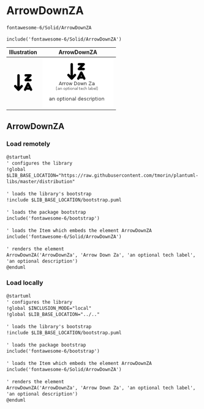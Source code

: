 # ArrowDownZA


```text
fontawesome-6/Solid/ArrowDownZA
```

```text
include('fontawesome-6/Solid/ArrowDownZA')
```



| Illustration | ArrowDownZA |
| :---: | :---: |
| ![illustration for Illustration](../../fontawesome-6/Solid/ArrowDownZA.png) | ![illustration for ArrowDownZA](../../fontawesome-6/Solid/ArrowDownZA.Local.png) |




## ArrowDownZA

### Load remotely
```plantuml
@startuml
' configures the library
!global $LIB_BASE_LOCATION="https://raw.githubusercontent.com/tmorin/plantuml-libs/master/distribution"

' loads the library's bootstrap
!include $LIB_BASE_LOCATION/bootstrap.puml

' loads the package bootstrap
include('fontawesome-6/bootstrap')

' loads the Item which embeds the element ArrowDownZA
include('fontawesome-6/Solid/ArrowDownZA')

' renders the element
ArrowDownZA('ArrowDownZa', 'Arrow Down Za', 'an optional tech label', 'an optional description')
@enduml
```

### Load locally
```plantuml
@startuml
' configures the library
!global $INCLUSION_MODE="local"
!global $LIB_BASE_LOCATION="../.."

' loads the library's bootstrap
!include $LIB_BASE_LOCATION/bootstrap.puml

' loads the package bootstrap
include('fontawesome-6/bootstrap')

' loads the Item which embeds the element ArrowDownZA
include('fontawesome-6/Solid/ArrowDownZA')

' renders the element
ArrowDownZA('ArrowDownZa', 'Arrow Down Za', 'an optional tech label', 'an optional description')
@enduml
```

